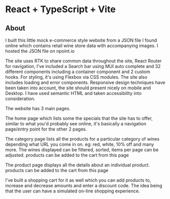 # React + TypeScript + Vite

## About

I built this little mock e-commerce style website from a JSON file I found online which contains retail wine store data with accompanying images. I hosted the JSON file on npoint.io

The site uses RTK to share common data throughout the site, React Router for navigation, I've included a Search bar using MUI auto complete and 32 different components including a container component and 2 custom hooks. For styling, it's using Flexbox via CSS modules. The site also includes loading and error components. Responsive design techniques have been taken into account, the site should present nicely on mobile and Desktop. I have used semantic HTML and taken accessibility into consideration.

The website has 3 main pages.

The home page which lists some the specials that the site has to offer, similar to what you'd probably see online, it's basically a navigation page/entry point for the other 2 pages.

The category page lists all the products for a particular category of wines depending what URL you come in on. eg: red, white, 10% off and many more. The wines displayed can be filtered, sorted, items per page can be adjusted. products can be added to the cart from this page

The product page displays all the details about an individual product. products can be added to the cart from this page

I've built a shopping cart for it as well which you can add products to, increase and decrease amounts and enter a discount code. The idea being that the user can have a simulated on-line shopping experience.
